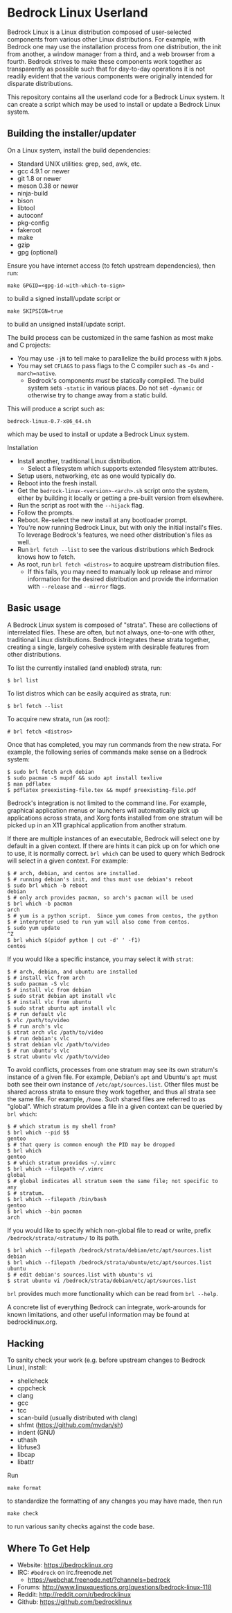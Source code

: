 Bedrock Linux Userland
======================

Bedrock Linux is a Linux distribution composed of user-selected components from
various other Linux distributions.  For example, with Bedrock one may use the
installation process from one distribution, the init from another, a window
manager from a third, and a web browser from a fourth.  Bedrock strives to make
these components work together as transparently as possible such that for
day-to-day operations it is not readily evident that the various components
were originally intended for disparate distributions.

This repository contains all the userland code for a Bedrock Linux system.  It
can create a script which may be used to install or update a Bedrock Linux
system.

Building the installer/updater
------------------------------

On a Linux system, install the build dependencies:

- Standard UNIX utilities: grep, sed, awk, etc.
- gcc 4.9.1 or newer
- git 1.8 or newer
- meson 0.38 or newer
- ninja-build
- bison
- libtool
- autoconf
- pkg-config
- fakeroot
- make
- gzip
- gpg (optional)

Ensure you have internet access (to fetch upstream dependencies), then run:

	make GPGID=<gpg-id-with-which-to-sign>

to build a signed install/update script or

	make SKIPSIGN=true

to build an unsigned install/update script.

The build process can be customized in the same fashion as most make and C
projects:

- You may use `-jN` to tell make to parallelize the build process with `N`
  jobs.
- You may set `CFLAGS` to pass flags to the C compiler such as `-Os` and
  `-march=native`.
	- Bedrock's components *must* be statically compiled.  The build system
	  sets `-static` in various places.  Do not set `-dynamic` or otherwise
	  try to change away from a static build.

This will produce a script such as:

	bedrock-linux-0.7-x86_64.sh

which may be used to install or update a Bedrock Linux system.

Installation

- Install another, traditional Linux distribution.
	- Select a filesystem which supports extended filesystem attributes.
- Setup users, networking, etc as one would typically do.
- Reboot into the fresh install.
- Get the `bedrock-linux-<version>-<arch>.sh` script onto the system, either by
  building it locally or getting a pre-built version from elsewhere.
- Run the script as root with the `--hijack` flag.
- Follow the prompts.
- Reboot.  Re-select the new install at any bootloader prompt.
- You're now running Bedrock Linux, but with only the initial install's files.
  To leverage Bedrock's features, we need other distribution's files as well.
- Run `brl fetch --list` to see the various distributions which Bedrock knows
  how to fetch.
- As root, run `brl fetch <distros>` to acquire upstream distribution files.
	- If this fails, you may need to manually look up release and mirror
	  information for the desired distribution and provide the information
	  with `--release` and `--mirror` flags.

Basic usage
-----------

A Bedrock Linux system is composed of "strata".  These are collections of
interrelated files.  These are often, but not always, one-to-one with other,
traditional Linux distributions.  Bedrock integrates these strata together,
creating a single, largely cohesive system with desirable features from other
distributions.

To list the currently installed (and enabled) strata, run:

	$ brl list

To list distros which can be easily acquired as strata, run:

	$ brl fetch --list

To acquire new strata, run (as root):

	# brl fetch <distros>

Once that has completed, you may run commands from the new strata.  For
example, the following series of commands make sense on a Bedrock system:

	$ sudo brl fetch arch debian
	$ sudo pacman -S mupdf && sudo apt install texlive
	$ man pdflatex
	$ pdflatex preexisting-file.tex && mupdf preexisting-file.pdf

Bedrock's integration is not limited to the command line.  For example,
graphical application menus or launchers will automatically pick up
applications across strata, and Xorg fonts installed from one stratum will be
picked up in an X11 graphical application from another stratum.

If there are multiple instances of an executable, Bedrock will select one by
default in a given context.  If there are hints it can pick up on for which one
to use, it is normally correct.  `brl which` can be used to query which Bedrock
will select in a given context.  For example:

	$ # arch, debian, and centos are installed.
	$ # running debian's init, and thus must use debian's reboot
	$ sudo brl which -b reboot
	debian
	$ # only arch provides pacman, so arch's pacman will be used
	$ brl which -b pacman
	arch
	$ # yum is a python script.  Since yum comes from centos, the python
	$ # interpreter used to run yum will also come from centos.
	$ sudo yum update
	^Z
	$ brl which $(pidof python | cut -d' ' -f1)
	centos

If you would like a specific instance, you may select it with `strat`:

	$ # arch, debian, and ubuntu are installed
	$ # install vlc from arch
	$ sudo pacman -S vlc
	$ # install vlc from debian
	$ sudo strat debian apt install vlc
	$ # install vlc from ubuntu
	$ sudo strat ubuntu apt install vlc
	$ # run default vlc
	$ vlc /path/to/video
	$ # run arch's vlc
	$ strat arch vlc /path/to/video
	$ # run debian's vlc
	$ strat debian vlc /path/to/video
	$ # run ubuntu's vlc
	$ strat ubuntu vlc /path/to/video

To avoid conflicts, processes from one stratum may see its own stratum's
instance of a given file.  For example, Debian's `apt` and Ubuntu's `apt` must
both see their own instance of `/etc/apt/sources.list`.  Other files must be
shared across strata to ensure they work together, and thus all strata see the
same file.  For example, `/home`.  Such shared files are referred to as
"global".  Which stratum provides a file in a given context can be queried by
`brl which`:

	$ # which stratum is my shell from?
	$ brl which --pid $$
	gentoo
	$ # that query is common enough the PID may be dropped
	$ brl which
	gentoo
	$ # which stratum provides ~/.vimrc
	$ brl which --filepath ~/.vimrc
	global
	$ # global indicates all stratum seem the same file; not specific to any
	$ # stratum.
	$ brl which --filepath /bin/bash
	gentoo
	$ brl which --bin pacman
	arch

If you would like to specify which non-global file to read or write, prefix
`/bedrock/strata/<stratum>/` to its path.

	$ brl which --filepath /bedrock/strata/debian/etc/apt/sources.list
	debian
	$ brl which --filepath /bedrock/strata/ubuntu/etc/apt/sources.list
	ubuntu
	$ # edit debian's sources.list with ubuntu's vi
	$ strat ubuntu vi /bedrock/strata/debian/etc/apt/sources.list

`brl` provides much more functionality which can be read from `brl --help`.

A concrete list of everything Bedrock can integrate, work-arounds for known
limitations, and other useful information may be found at bedrocklinux.org.

Hacking
-------

To sanity check your work (e.g. before upstream changes to Bedrock Linux),
install:

- shellcheck
- cppcheck
- clang
- gcc
- tcc
- scan-build (usually distributed with clang)
- shfmt (https://github.com/mvdan/sh)
- indent (GNU)
- uthash
- libfuse3
- libcap
- libattr

Run

	make format

to standardize the formatting of any changes you may have made, then run

	make check

to run various sanity checks against the code base.

Where To Get Help
-----------------

- Website: https://bedrocklinux.org
- IRC: `#bedrock` on irc.freenode.net
	- https://webchat.freenode.net/?channels=bedrock
- Forums: http://www.linuxquestions.org/questions/bedrock-linux-118
- Reddit: http://reddit.com/r/bedrocklinux
- Github: https://github.com/bedrocklinux
